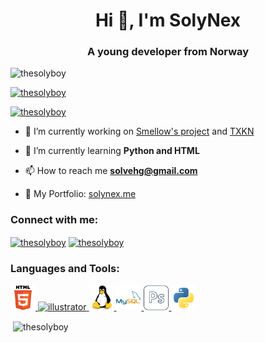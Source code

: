 <h1 align="center">Hi 👋, I'm SolyNex</h1>
<h3 align="center">A young developer from Norway</h3>

<p align="left"> <img src="https://komarev.com/ghpvc/?username=thesolyboy&label=Profile%20views&color=0e75b6&style=flat" alt="thesolyboy" /> </p>

<p align="left"> <a href="https://github.com/ryo-ma/github-profile-trophy"><img src="https://github-profile-trophy.vercel.app/?username=thesolyboy" alt="thesolyboy" /></a> </p>

<p align="left"> <a href="https://twitter.com/thesolyboy" target="blank"><img src="https://img.shields.io/twitter/follow/thesolyboy?logo=twitter&style=for-the-badge" alt="thesolyboy" /></a> </p>

- 🔭 I’m currently working on [Smellow's project](https://smellowsproject.com) and [TXKN](https://discord.gg/DQZCQf5egg)

- 🌱 I’m currently learning **Python and HTML**

- 📫 How to reach me **solvehg@gmail.com**

- 💼 My Portfolio: [solynex.me](http://solynex.me)

<h3 align="left">Connect with me:</h3>
<p align="left">
<a href="https://twitter.com/thesolyboy" target="blank"><img align="center" src="https://raw.githubusercontent.com/rahuldkjain/github-profile-readme-generator/master/src/images/icons/Social/twitter.svg" alt="thesolyboy" height="30" width="40" /></a>
<a href="https://www.youtube.com/c/thesolyboy" target="blank"><img align="center" src="https://raw.githubusercontent.com/rahuldkjain/github-profile-readme-generator/master/src/images/icons/Social/youtube.svg" alt="thesolyboy" height="30" width="40" /></a>
</p>

<h3 align="left">Languages and Tools:</h3>
<p align="left"> <a href="https://www.w3.org/html/" target="_blank" rel="noreferrer"> <img src="https://raw.githubusercontent.com/devicons/devicon/master/icons/html5/html5-original-wordmark.svg" alt="html5" width="40" height="40"/> </a> <a href="https://www.adobe.com/in/products/illustrator.html" target="_blank" rel="noreferrer"> <img src="https://www.vectorlogo.zone/logos/adobe_illustrator/adobe_illustrator-icon.svg" alt="illustrator" width="40" height="40"/> </a> <a href="https://www.linux.org/" target="_blank" rel="noreferrer"> <img src="https://raw.githubusercontent.com/devicons/devicon/master/icons/linux/linux-original.svg" alt="linux" width="40" height="40"/> </a> <a href="https://www.mysql.com/" target="_blank" rel="noreferrer"> <img src="https://raw.githubusercontent.com/devicons/devicon/master/icons/mysql/mysql-original-wordmark.svg" alt="mysql" width="40" height="40"/> </a> <a href="https://www.photoshop.com/en" target="_blank" rel="noreferrer"> <img src="https://raw.githubusercontent.com/devicons/devicon/master/icons/photoshop/photoshop-line.svg" alt="photoshop" width="40" height="40"/> </a> <a href="https://www.python.org" target="_blank" rel="noreferrer"> <img src="https://raw.githubusercontent.com/devicons/devicon/master/icons/python/python-original.svg" alt="python" width="40" height="40"/> </a> </p>

<p>&nbsp;<img align="center" src="https://github-readme-stats.vercel.app/api?username=thesolyboy&show_icons=true&locale=en" alt="thesolyboy" /></p>
